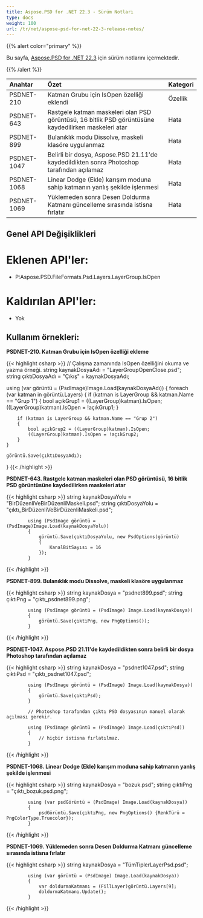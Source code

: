 ```yaml
---
title: Aspose.PSD for .NET 22.3 - Sürüm Notları
type: docs
weight: 100
url: /tr/net/aspose-psd-for-net-22-3-release-notes/
---
```


{{% alert color="primary" %}}

Bu sayfa, [Aspose.PSD for .NET 22.3](https://www.nuget.org/packages/Aspose.PSD/) için sürüm notlarını içermektedir.

{{% /alert %}}

|**Anahtar**|**Özet**|**Kategori**|
| :- | :- | :- |
|PSDNET-210|Katman Grubu için IsOpen özelliği eklendi|Özellik|
|PSDNET-643|Rastgele katman maskeleri olan PSD görüntüsü, 16 bitlik PSD görüntüsüne kaydedilirken maskeleri atar|Hata|
|PSDNET-899|Bulanıklık modu Dissolve, maskeli klasöre uygulanmaz|Hata|
|PSDNET-1047|Belirli bir dosya, Aspose.PSD 21.11'de kaydedildikten sonra Photoshop tarafından açılamaz|Hata|
|PSDNET-1068|Linear Dodge (Ekle) karışım moduna sahip katmanın yanlış şekilde işlenmesi|Hata|
|PSDNET-1069|Yüklemeden sonra Desen Doldurma Katmanı güncelleme sırasında istisna fırlatır|Hata|


## **Genel API Değişiklikleri**
# **Eklenen API'ler:**
- P:Aspose.PSD.FileFormats.Psd.Layers.LayerGroup.IsOpen


# **Kaldırılan API'ler:**
- Yok


## **Kullanım örnekleri:**

**PSDNET-210. Katman Grubu için IsOpen özelliği ekleme**

{{< highlight csharp >}}
// Çalışma zamanında IsOpen özelliğini okuma ve yazma örneği.
string kaynakDosyaAdı = "LayerGroupOpenClose.psd";
string çıktıDosyaAdı = "Çıkış" + kaynakDosyaAdı;

using (var görüntü = (PsdImage)Image.Load(kaynakDosyaAdı))
{
    foreach (var katman in görüntü.Layers)
    {
        if (katman is LayerGroup && katman.Name == "Grup 1")
        {
            bool açıkGrup1 = ((LayerGroup)katman).IsOpen;
            ((LayerGroup)katman).IsOpen = !açıkGrup1;
        }

        if (katman is LayerGroup && katman.Name == "Grup 2")
        {
            bool açıkGrup2 = ((LayerGroup)katman).IsOpen;           
            ((LayerGroup)katman).IsOpen = !açıkGrup2;
        }
    }

    görüntü.Save(çıktıDosyaAdı);
}
{{< /highlight >}}

**PSDNET-643. Rastgele katman maskeleri olan PSD görüntüsü, 16 bitlik PSD görüntüsüne kaydedilirken maskeleri atar**

{{< highlight csharp >}}
            string kaynakDosyaYolu = "BirDüzenliVeBirDüzenliMaskeli.psd";
            string çıktıDosyaYolu = "çıktı_BirDüzenliVeBirDüzenliMaskeli.psd";

            using (PsdImage görüntü = (PsdImage)Image.Load(kaynakDosyaYolu))
            {
                görüntü.Save(çıktıDosyaYolu, new PsdOptions(görüntü)
                {
                    KanalBitSayısı = 16
                });
            }
{{< /highlight >}}

**PSDNET-899. Bulanıklık modu Dissolve, maskeli klasöre uygulanmaz**

{{< highlight csharp >}}
            string kaynakDosya = "psdnet899.psd";
            string çıktıPng = "çıktı_psdnet899.png";

            using (PsdImage görüntü = (PsdImage) Image.Load(kaynakDosya))
            {
                görüntü.Save(çıktıPng, new PngOptions());
            }
{{< /highlight >}}

**PSDNET-1047. Aspose.PSD 21.11'de kaydedildikten sonra belirli bir dosya Photoshop tarafından açılamaz**

{{< highlight csharp >}}
            string kaynakDosya = "psdnet1047.psd";
            string çıktıPsd = "çıktı_psdnet1047.psd";

            using (PsdImage görüntü = (PsdImage) Image.Load(kaynakDosya))
            {
                görüntü.Save(çıktıPsd);
            }

            // Photoshop tarafından çıktı PSD dosyasının manuel olarak açılması gerekir.

            using (PsdImage görüntü = (PsdImage) Image.Load(çıktıPsd))
            {
                // hiçbir istisna fırlatılmaz.
            }
{{< /highlight >}}

**PSDNET-1068. Linear Dodge (Ekle) karışım moduna sahip katmanın yanlış şekilde işlenmesi**

{{< highlight csharp >}}
            string kaynakDosya = "bozuk.psd";
            string çıktıPng = "çıktı_bozuk.psd.png";

            using (var psdGörüntü = (PsdImage) Image.Load(kaynakDosya))
            {
                psdGörüntü.Save(çıktıPng, new PngOptions() {RenkTürü = PngColorType.Truecolor});
            }
{{< /highlight >}}

**PSDNET-1069. Yüklemeden sonra Desen Doldurma Katmanı güncelleme sırasında istisna fırlatır**

{{< highlight csharp >}}
            string kaynakDosya = "TümTiplerLayerPsd.psd";

            using (var görüntü = (PsdImage) Image.Load(kaynakDosya))
            {
                var doldurmaKatmanı = (FillLayer)görüntü.Layers[9];
                doldurmaKatmanı.Update();
            }
{{< /highlight >}}
